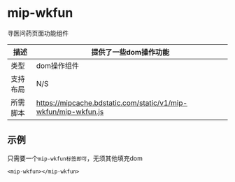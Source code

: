 # mip-wkfun

寻医问药页面功能组件

描述|提供了一些dom操作功能
----|----
类型|dom操作组件
支持布局| N/S
所需脚本|https://mipcache.bdstatic.com/static/v1/mip-wkfun/mip-wkfun.js

## 示例

只需要一个`mip-wkfun标签即可`，无须其他填充dom

```
<mip-wkfun></mip-wkfun>
```
